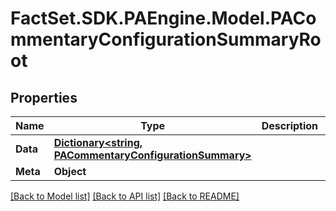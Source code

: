 # FactSet.SDK.PAEngine.Model.PACommentaryConfigurationSummaryRoot

## Properties

Name | Type | Description | Notes
------------ | ------------- | ------------- | -------------
**Data** | [**Dictionary&lt;string, PACommentaryConfigurationSummary&gt;**](PACommentaryConfigurationSummary.md) |  | 
**Meta** | **Object** |  | [optional] 

[[Back to Model list]](../README.md#documentation-for-models) [[Back to API list]](../README.md#documentation-for-api-endpoints) [[Back to README]](../README.md)

